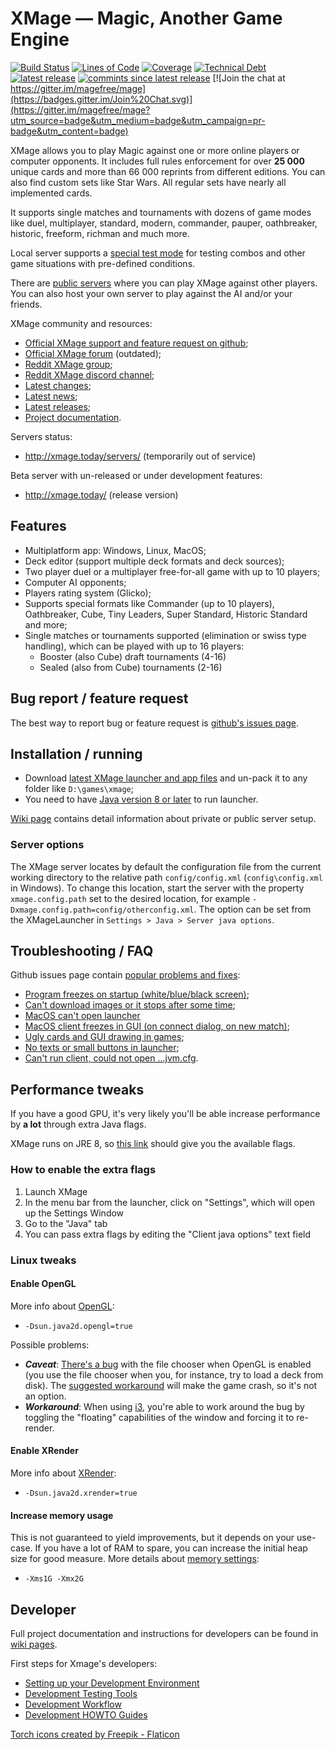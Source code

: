 # XMage — Magic, Another Game Engine

[![Build Status](https://app.travis-ci.com/magefree/mage.svg?branch=master)](https://app.travis-ci.com/magefree/mage)
[![Lines of Code](https://sonarcloud.io/api/project_badges/measure?project=magefree_mage&metric=ncloc)](https://sonarcloud.io/summary/new_code?id=magefree_mage)
[![Coverage](https://sonarcloud.io/api/project_badges/measure?project=magefree_mage&metric=coverage)](https://sonarcloud.io/summary/new_code?id=magefree_mage)
[![Technical Debt](https://sonarcloud.io/api/project_badges/measure?project=magefree_mage&metric=sqale_index)](https://sonarcloud.io/summary/new_code?id=magefree_mage)
[![latest release](https://img.shields.io/github/v/release/magefree/mage)](https://github.com/magefree/mage/releases/)
[![commints since latest release](https://img.shields.io/github/commits-since/magefree/mage/latest)](https://github.com/magefree/mage/commits/)
[![Join the chat at https://gitter.im/magefree/mage](https://badges.gitter.im/Join%20Chat.svg)](https://gitter.im/magefree/mage?utm_source=badge&utm_medium=badge&utm_campaign=pr-badge&utm_content=badge)

XMage allows you to play Magic against one or more online players or computer opponents. 
It includes full rules enforcement for over **25 000** unique cards and more than 66 000 reprints from different editions. 
You can also find custom sets like Star Wars. All regular sets have nearly all implemented cards.

It supports single matches and tournaments with dozens of game modes like duel, multiplayer, standard, modern, commander, 
pauper, oathbreaker, historic, freeform, richman and much more.

Local server supports a [special test mode](https://github.com/magefree/mage/wiki/Development-Testing-Tools) for 
testing combos and other game situations with pre-defined conditions.

There are [public servers](http://xmage.today/servers/) where you can play XMage against other players. 
You can also host your own server to play against the AI and/or your friends.

XMage community and resources:
* [Official XMage support and feature request on github](https://github.com/magefree/mage/issues);
* [Official XMage forum](http://www.slightlymagic.net/forum/viewforum.php?f=70) (outdated);
* [Reddit XMage group](https://www.reddit.com/r/XMage/);
* [Reddit XMage discord channel](https://discord.gg/Pqf42yn);
* [Latest changes](https://github.com/magefree/mage/commits/master);
* [Latest news](https://jaydi85.github.io/xmage-web-news/news.html);
* [Latest releases](https://github.com/magefree/mage/releases); 
* [Project documentation](https://github.com/magefree/mage/wiki).

Servers status:
* http://xmage.today/servers/ (temporarily out of service)

Beta server with un-released or under development features:
* http://xmage.today/ (release version)

## Features

* Multiplatform app: Windows, Linux, MacOS;
* Deck editor (support multiple deck formats and deck sources);
* Two player duel or a multiplayer free-for-all game with up to 10 players;
* Computer AI opponents;
* Players rating system (Glicko);
* Supports special formats like Commander (up to 10 players), Oathbreaker, Cube, Tiny Leaders, Super Standard, Historic Standard and more;
* Single matches or tournaments supported (elimination or swiss type handling), which can be played with up to 16 players:
    * Booster (also Cube) draft tournaments (4-16)
    * Sealed (also from Cube) tournaments (2-16)

## Bug report / feature request

The best way to report bug or feature request is [github's issues page](https://github.com/magefree/mage/issues).

## Installation / running

* Download [latest XMage launcher and app files](http://xmage.today/) and un-pack it to any folder like `D:\games\xmage`;
* You need to have [Java version 8 or later](http://java.com/) to run launcher.
  
[Wiki page](https://github.com/magefree/mage/wiki) contains detail information about private or public server setup.

### Server options

The XMage server locates by default the configuration file from the current working directory to the relative path `config/config.xml`
(`config\config.xml` in Windows). To change this location, start the server with the property `xmage.config.path` set
to the desired location, for example `-Dxmage.config.path=config/otherconfig.xml`. The option can be set from the 
XMageLauncher in `Settings > Java > Server java options`.

## Troubleshooting / FAQ

Github issues page contain [popular problems and fixes](https://github.com/magefree/mage/issues?q=is%3Aissue+label%3AFAQ+):
* [Program freezes on startup (white/blue/black screen)](https://github.com/magefree/mage/issues/4461#issuecomment-361108597);
* [Can't download images or it stops after some time](https://www.reddit.com/r/XMage/comments/agmcjf/new_xmage_release_with_ravnica_allegiance_rna/); 
* [MacOS can't open launcher](https://www.reddit.com/r/XMage/comments/kf8l34/updated_java_on_osx_xmage_not_working/ggej8cq/)
* [MacOS client freezes in GUI (on connect dialog, on new match)](https://github.com/magefree/mage/issues/4920#issuecomment-517944308);
* [Ugly cards and GUI drawing in games](https://github.com/magefree/mage/issues/4626#issuecomment-374640070);
* [No texts or small buttons in launcher](https://github.com/magefree/mage/issues/4126);
* [Can't run client, could not open ...jvm.cfg](https://github.com/magefree/mage/issues/1272#issuecomment-529789018).


## Performance tweaks

If you have a good GPU, it's very likely you'll be able increase performance by **a lot** through extra Java flags.

XMage runs on JRE 8, so [this link](https://docs.oracle.com/javase/8/docs/technotes/guides/2d/flags.html) should give you the available flags.

### How to enable the extra flags

1. Launch XMage
2. In the menu bar from the launcher, click on "Settings", which will open up the Settings Window
3. Go to the "Java" tab
4. You can pass extra flags by editing the "Client java options" text field

### Linux tweaks

#### Enable OpenGL

More info about [OpenGL](https://docs.oracle.com/javase/8/docs/technotes/guides/2d/flags.html#opengl):
* `-Dsun.java2d.opengl=true`

Possible problems:
* _**Caveat**_: [There's a bug](https://bugs.openjdk.java.net/browse/JDK-6545140) with the file chooser when OpenGL is enabled (you use the file chooser when you, for instance, try to load a deck from disk). The [suggested workaround](https://bugs.java.com/bugdatabase/view_bug.do?bug_id=6439320) will make the game crash, so it's not an option.
* _**Workaround**_: When using [i3](https://github.com/i3/i3), you're able to work around the bug by toggling the "floating" capabilities of the window and forcing it to re-render.

#### Enable XRender

More info about [XRender](https://docs.oracle.com/javase/8/docs/technotes/guides/2d/flags.html#xrender):
* `-Dsun.java2d.xrender=true`

#### Increase memory usage

This is not guaranteed to yield improvements, but it depends on your use-case. 
If you have a lot of RAM to spare, you can increase the initial heap size for good measure.
More details about [memory settings](https://stackoverflow.com/a/57839720/8401696):
* `-Xms1G -Xmx2G`

## Developer

Full project documentation and instructions for developers can be found in [wiki pages](http://github.com/magefree/mage/wiki/). 

First steps for Xmage's developers:
* [Setting up your Development Environment](https://github.com/magefree/mage/wiki/Setting-up-your-Development-Environment)
* [Development Testing Tools](https://github.com/magefree/mage/wiki/Development-Testing-Tools)
* [Development Workflow](https://github.com/magefree/mage/wiki/Development-Workflow)
* [Development HOWTO Guides](https://github.com/magefree/mage/wiki/Development-HOWTO-Guides)

[Torch icons created by Freepik - Flaticon](https://www.flaticon.com/free-icons/torch)
